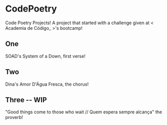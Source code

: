 # CodePoetry
Code Poetry Projects!
A project that started with a challenge given at < Academia de Código_ >'s bootcamp!

## One
SOAD's System of a Down, first verse!

## Two
Dina's Amor D'Água Fresca, the chorus!

## Three -- WIP
"Good things come to those who wait // Quem espera sempre alcança" the proverb!

